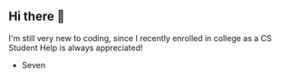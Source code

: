 ## Hi there 👋

I'm still very new to coding, since I recently enrolled in college as a CS Student
Help is always appreciated!

- Seven
